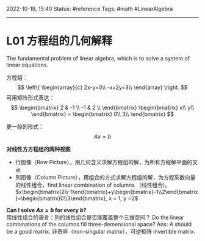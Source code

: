 2022-10-18, 15:40
Status: #reference
Tags: #math #LinearAlgebra

---

# L01 方程组的几何解释

The fundamental problem of linear algebra, which is to solve a system of linear equations.

方程组：
$$
\left\{
    \begin{array}{c}
        2x-y=0\\
        -x+2y=3\\
    \end{array}
\right.
$$
可用矩阵形式表达：
$$
\begin{bmatrix}
2 & -1 \\
-1 & 2 \\
\end{bmatrix}
\begin{bmatrix}
x\\
y\\
\end{bmatrix} = \begin{bmatrix}
0\\
3\\
\end{bmatrix}
$$

更一般的形式：
$$Ax=b$$

**对线性方方程组的两种视图**

* 行图像（Row Picture），用几何含义求解方程组的解，为所有方程解平面的交点
* 列图像（Column Picture），用组合的方式求解方程组的解，为方程系数向量的线性组合，find linear combination of columns （线性组合)。      $x\begin{bmatrix}2\\-1\end{bmatrix}+y\begin{bmatrix}-1\\2\end{bmatrix}=\begin{bmatrix}0\\3\end{bmatrix}, x = 1, y =2$

**Can I solve $Ax=b$ for every $b$?**  
用线性组合的语言：列的线性组合是否能覆盖整个三维空间？
Do the linear combinations of the columns fill three-demensional space?
Ans:
$A$ should be a good matrix. 非奇异（non-singular matrix），可逆矩阵 invertible matrix.
